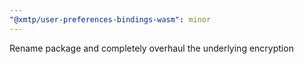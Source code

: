 ```yaml
---
"@xmtp/user-preferences-bindings-wasm": minor
---
```


Rename package and completely overhaul the underlying encryption